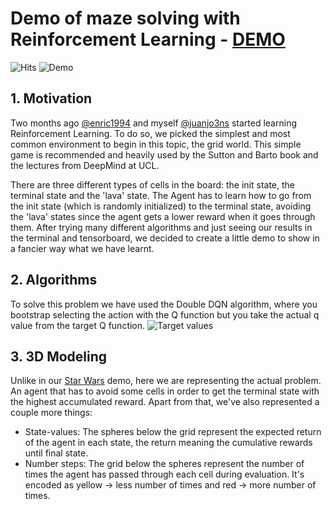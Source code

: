 # Demo of maze solving with Reinforcement Learning - [DEMO](https://juanjo3ns.github.io/gridworldRL/)
![Hits](https://hitcounter.pythonanywhere.com/count/tag.svg?url=https%3A%2F%2Fgithub.com%2Fjuanjo3ns%2FgridworldRL)
![Demo](https://user-images.githubusercontent.com/16901615/59520669-bef86a80-8eca-11e9-8bb3-6768c375a233.png)

##  1. Motivation
Two months ago [@enric1994](https://github.com/enric1994) and myself [@juanjo3ns](https://github.com/juanjo3ns) started learning Reinforcement Learning. To do so, we picked the simplest and most common environment to begin in this topic, the grid world. This simple game is recommended and heavily used by the Sutton and Barto book and the lectures from DeepMind at UCL. 

There are three different types of cells in the board: the init state, the terminal state and the 'lava' state. The Agent has to learn how to go from the init state (which is randomly initialized) to the terminal state, avoiding the 'lava' states since the agent gets a lower reward when it goes through them. After trying many different algorithms and just seeing our results in the terminal and tensorboard, we decided to create a little demo to show in a fancier way what we have learnt. 



##  2. Algorithms
To solve this problem we have used the Double DQN algorithm, where you bootstrap selecting the action with the Q function but you take the actual q value from the target Q function.
![Target values](https://user-images.githubusercontent.com/16901615/58425154-69822800-8099-11e9-8f82-cc3ffd3483bd.png)



##  3. 3D Modeling
Unlike in our [Star Wars](https://juanjo3ns.github.io/starwars-RL/) demo, here we are representing the actual problem. An agent that has to avoid some cells in order to get the terminal state with the highest accumulated reward. Apart from that, we've also represented a couple more things:
* State-values: The spheres below the grid represent the expected return of the agent in each state, the return meaning the cumulative rewards until final state. 
* Number steps: The grid below the spheres represent the number of times the agent has passed through each cell during evaluation. It's encoded as yellow -> less number of times and red -> more number of times.
